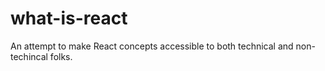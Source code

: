 # what-is-react
An attempt to make React concepts accessible to both technical and non-techincal folks.
